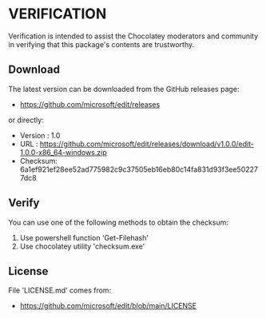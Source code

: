 # VERIFICATION
Verification is intended to assist the Chocolatey moderators and community in verifying that this package's contents are trustworthy.

## Download
The latest version can be downloaded from the GitHub releases page:
- https://github.com/microsoft/edit/releases

or directly:
- Version : 1.0
- URL     : https://github.com/microsoft/edit/releases/download/v1.0.0/edit-1.0.0-x86_64-windows.zip
- Checksum: 6a1ef921ef28ee52ad775982c9c37505eb16eb80c14fa831d93f3ee502277dc8

## Verify
You can use one of the following methods to obtain the checksum:
1. Use powershell function 'Get-Filehash'
2. Use chocolatey utility 'checksum.exe'


## License
File 'LICENSE.md' comes from:
- https://github.com/microsoft/edit/blob/main/LICENSE
